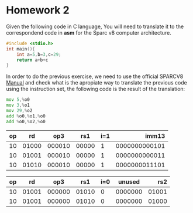 # Homework 2

Given the following code in C language, You will need to translate it to the correspondend code in **asm** for the Sparc v8 computer architecture. 

```C
#include <stdio.h>
int main(){
	int a=5,b=3,c=29;
	return a+b+c
}
```

In order to do the previous exercise, we need to use the official SPARCV8 [Manual](www.gaisler.com/doc/sparcv8.pdf) and check what is the apropiate way to translate the previous code using the instruction set, the following code 
is the result of the translation:

```asm
mov 5,%o0
mov 3,%o1
mov 29,%o2
add %o0,%o1,%o0
add %o0,%o2,%o0
```

| op  | rd  | op3  | rs1  | i=1  | imm13   |
|---|---|---|---|---|---:|
| 10  | 01000  |000010   |00000   | 1  |0000000000101 |
| 10  | 01001  |000010   |00000   | 1  |0000000000011 |
| 10  | 01010  |000010   |00000   | 1  |0000000011101 |

| op  | rd  | op3  | rs1  | i=0  | unused  | rs2|
|---|---|---|---|---|---|---:|
| 10  | 01001  |000000   | 01010   |  0 | 0000000 |  01001 |
| 10  | 01001  |000000   | 01010   |  0 | 0000000 |  01000 |
